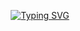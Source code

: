 <p align="center">
<a href="https://git.io/typing-svg"><img src="https://readme-typing-svg.herokuapp.com?font=Fira+Code&pause=1000&color=E9E9E9&multiline=true&width=435&height=100&lines=Insu+Jo;Software+Developer;Java+%7C+PHP+%7C++Javascript+professional" alt="Typing SVG" /></a>
</a>
<br/>
